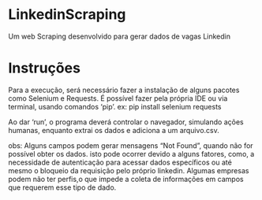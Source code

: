# LinkedinScraping
Um web Scraping desenvolvido para gerar dados de vagas Linkedin

# Instruções

Para a execução, será necessário fazer a instalação de alguns pacotes como Selenium e Requests. É possível fazer pela própria IDE ou via terminal, usando comandos ‘pip’. ex: pip install selenium requests

Ao dar ‘run’, o programa deverá controlar o navegador, simulando ações humanas, enquanto extrai os dados e adiciona a um arquivo.csv.

obs: Alguns campos podem gerar mensagens “Not Found”, quando não for possível obter os dados. isto pode ocorrer devido a alguns fatores, como, a necessidade de autenticação para acessar dados específicos ou até mesmo o bloqueio da requisição pelo próprio linkedin. Algumas empresas podem não ter perfis,o que impede a coleta de informações em campos que  requerem esse tipo de dado.
